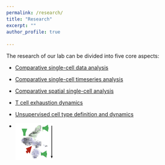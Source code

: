 ```yaml
---
permalink: /research/
title: "Research"
excerpt: ""
author_profile: true

---
```


The research of our lab can be divided into five core aspects:

- [Comparative single-cell data analysis](../research/single-cell-analysis.md)
- [Comparative single-cell timeseries analysis](../research/single-cell-timeseries-analysis.md)
- [Comparative spatial single-cell analysis](../research/spatial-single-cell-analysis.md)
- [T cell exhaustion dynamics](../research/t-cell-exhaustion-dynamics.md)
- [Unsupervised cell type definition and dynamics](../research/unsupervised-annotation-dynamics.md)


- <img align="left" width="100" height="100" src="../images/timeseries.png">